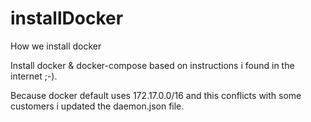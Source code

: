 # installDocker
How we install docker

Install docker & docker-compose based on instructions i found in the internet ;-).

Because docker default uses 172.17.0.0/16 and this conflicts with some customers i updated the daemon.json file.
